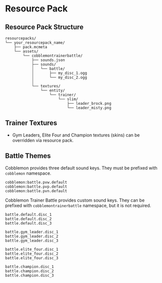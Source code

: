 # Resource Pack

## Resource Pack Structure

```
resourcepacks/
└── your_resourcepack_name/
    ├── pack.mcmeta
    └── assets/
        └── cobblemontrainerbattle/
            ├── sounds.json
            ├── sounds/
            │   └── battle/
            │       ├── my_disc_1.ogg
            │       └── my_disc_2.ogg
            │
            └── textures/
                └── entity/
                    └── trainer/
                        └── slim/
                            ├── leader_brock.png
                            └── leader_misty.png
```

## Trainer Textures

- Gym Leaders, Elite Four and Champion textures (skins) can be overridden via resource pack.

## Battle Themes

Cobblemon provides three default sound keys. They must be prefixed with `cobblemon` namespace.

```
cobblemon:battle.pvw.default
cobblemon:battle.pvp.default
cobblemon:battle.pvn.default
```

Cobblemon Trainer Battle provides custom sound keys. They can be prefixed with `cobblemontrainerbattle` namespace, but it is not required.

```
battle.default.disc_1
battle.default.disc_2
battle.default.disc_3

battle.gym_leader.disc_1
battle.gym_leader.disc_2
battle.gym_leader.disc_3

battle.elite_four.disc_1
battle.elite_four.disc_2
battle.elite_four.disc_3

battle.champion.disc_1
battle.champion.disc_2
battle.champion.disc_3
```